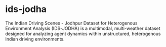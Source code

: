 # ids-jodha
The Indian Driving Scenes - Jodhpur Dataset for Heterogenous Environment Analysis (IDS-JODHA) is a multimodal, multi-weather dataset designed for analyzing agent dynamics within unstructured, heterogenous Indian driving environments.
